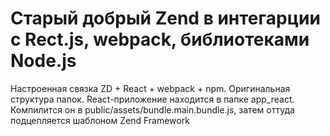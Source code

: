 # Старый добрый Zend в интегарции с Rect.js, webpack, библиотеками Node.js

Настроенная  связка ZD + React + webpack + npm.
Оригинальная структура папок. React-приложение находится в папке app_react. Компилится он в public/assets/bundle.main.bundle.js, затем оттуда подцепляется шаблоном Zend Framework
